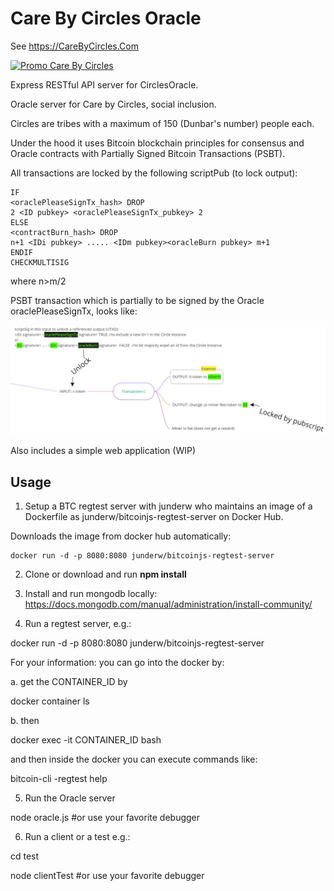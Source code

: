 # Care By Circles Oracle

See https://CareByCircles.Com

[![Promo Care By Circles](READMEImages/CareByCircles.gif)](https://youtu.be/YczwK4v-uJ0)

Express RESTful API server for CirclesOracle.

Oracle server for Care by Circles, social inclusion.

Circles are tribes with a maximum of 150 (Dunbar's number) people each.

Under the hood it uses Bitcoin blockchain principles for consensus and Oracle contracts with Partially Signed Bitcoin Transactions (PSBT).

All transactions are locked by the following scriptPub (to lock output):

```
IF
<oraclePleaseSignTx_hash> DROP
2 <ID pubkey> <oraclePleaseSignTx_pubkey> 2
ELSE
<contractBurn_hash> DROP
n+1 <IDi pubkey> ..... <IDm pubkey><oracleBurn pubkey> m+1
ENDIF
CHECKMULTISIG
```
where n>m/2

PSBT transaction which is partially to be signed by the Oracle oraclePleaseSignTx, looks like:

![Alt text](READMEImages/ToBeSignedPSBT.jpg?raw=true "Transaction")


Also includes a simple web application (WIP)

## Usage ##
1. Setup a BTC regtest server with junderw who maintains an image of a Dockerfile as junderw/bitcoinjs-regtest-server on Docker Hub.

Downloads the image from docker hub automatically:
```
docker run -d -p 8080:8080 junderw/bitcoinjs-regtest-server
```

2. Clone or download and run **npm install** 

3. Install and run mongodb locally:
https://docs.mongodb.com/manual/administration/install-community/

4. Run a regtest server, e.g.:

docker run -d -p 8080:8080 junderw/bitcoinjs-regtest-server


For your information: you can go into the docker by:

a. get the CONTAINER_ID by

docker container ls

b. then

docker exec -it CONTAINER_ID bash

and then inside the docker you can execute commands like:

bitcoin-cli -regtest help

5.  Run the Oracle server 

node oracle.js    #or use your favorite debugger

6. Run a client or a test e.g.:

cd test

node clientTest   #or use your favorite debugger